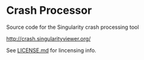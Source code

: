 Crash Processor
===============

Source code for the Singularity crash processing tool

<http://crash.singularityviewer.org/>

See [LICENSE.md](blob/master/LICENSE.md) for lincensing info.
